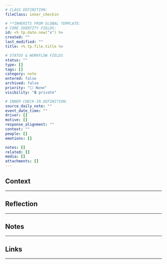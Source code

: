 ```yaml
---
# CLASS DEFINITION:
fileClass: inner_checkin

# **INHERITS FROM GLOBAL TEMPLATE:
# CORE IDENTITY FIELDS:
id: <% tp.date.now("x") %>
created: ""
last_modified: ""
title: <% tp.file.title %>

# STATUS & WORKFLOW FIELDS
status: ""
type: []
tags: []
category: note
entered: false
archived: false
priority: "⚪ None"
visibility: "🔒 private"

# INNER CHECK-IN DEFINITION:
source_daily_note: ""
event_date_time: ""
driver: []
motive: []
response_alignment: ""
context: ""
people: []
emotions: []

notes: []
related: []
media: []
attachments: []
---
```


## Context
---


## Reflection
---


## Notes 
---


## Links
---


